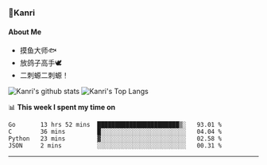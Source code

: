 ### 🌱Kanri
#### About Me
- 摸鱼大师🐟
- 放鸽子高手🕊
- 二刺螈二刺螈！

![Kanri's github stats](https://github-readme-stats.vercel.app/api?username=Yiwen-Chan&show_icons=true&theme=vue&line_height=20)
![Kanri's Top Langs](https://github-readme-stats.vercel.app/api/top-langs/?username=Yiwen-Chan&layout=compact&theme=vue&card_width=270)

📊 **This week I spent my time on**
<!--START_SECTION:waka-->
```text
Go       13 hrs 52 mins  ███████████████████████▒░   93.01 % 
C        36 mins         █░░░░░░░░░░░░░░░░░░░░░░░░   04.04 % 
Python   23 mins         ▓░░░░░░░░░░░░░░░░░░░░░░░░   02.58 % 
JSON     2 mins          ░░░░░░░░░░░░░░░░░░░░░░░░░   00.31 % 
```
<!--END_SECTION:waka-->

***


